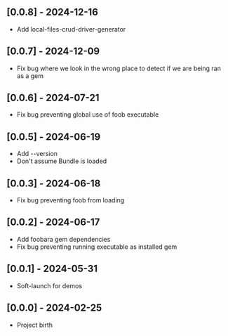 ## [0.0.8] - 2024-12-16

- Add local-files-crud-driver-generator

## [0.0.7] - 2024-12-09

- Fix bug where we look in the wrong place to detect if we are being ran as a gem

## [0.0.6] - 2024-07-21

- Fix bug preventing global use of foob executable

## [0.0.5] - 2024-06-19

- Add --version
- Don't assume Bundle is loaded

## [0.0.3] - 2024-06-18

- Fix bug preventing foob from loading

## [0.0.2] - 2024-06-17

- Add foobara gem dependencies
- Fix bug preventing running executable as installed gem

## [0.0.1] - 2024-05-31

* Soft-launch for demos

## [0.0.0] - 2024-02-25

* Project birth
